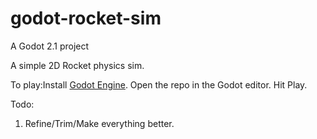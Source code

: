 # godot-rocket-sim
A Godot 2.1 project

A simple 2D Rocket physics sim.

To play:Install [Godot Engine](https://godotengine.org/).
 Open the repo in the Godot editor.
  Hit Play.

Todo:
  1. Refine/Trim/Make everything better.
